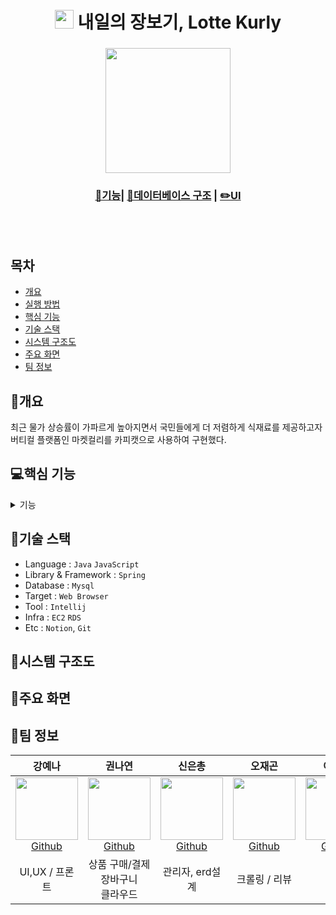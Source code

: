 <h1 align='center'> <img src='https://user-images.githubusercontent.com/21255149/180385609-b0ff770e-470c-4734-bf8c-b0952268b279.png' style='width: 30px; height: 30px;'>&nbsp;내일의 장보기, Lotte Kurly</h1>
<div align='center'>
  <h3></h3>
  <img src='https://user-images.githubusercontent.com/21255149/180385615-741a8077-97fc-46e4-8662-ba29513f2ee7.png' style='width: 200px;'><br/>
  <h3><a href="https://ecshin.notion.site/b90348bc2cc7477682686093e03fc2ef">📘기능</a>| <a href="https://ecshin.notion.site/dc03002ea964433da73578cf9a4cebde">📑데이터베이스 구조</a> | <a href="https://www.figma.com/file/NRqHTD39KUEqH5hZrN9Kkl/LOTTE-Kerly?node-id=0%3A1">✏️UI</a></h3>
</div>
<br/><br/>

## 목차
- [개요](https://github.com/nscv/lotte-kurly#개요)
- [실행 방법](https://github.com/nscv/lotte-kurly#실행-방법)
- [핵심 기능](https://github.com/nscv/lotte-kurly#핵심-기능)
- [기술 스택](https://github.com/nscv/lotte-kurly#기술-스택)
- [시스템 구조도](https://github.com/nscv/lotte-kurly#시스템-구조도)
- [주요 화면](https://github.com/nscv/lotte-kurly#주요-화면)
- [팀 정보](https://github.com/nscv/lotte-kurly#팀-정보)

## 🚩개요
최근 물가 상승률이 가파르게 높아지면서 국민들에게 더 저렴하게 식재료를 제공하고자 버티컬 플랫폼인 마켓컬리를 카피캣으로 사용하여 구현했다.

## 💻핵심 기능
<details>
<summary> 기능</summary>

### 상품
- 상품 정렬(판매 많은 순, 리뷰 많은 순, 가격 내림차순/오름차순, 카테고리)
- 페이징
- 상품 정보 제공
- ~~검색(예산, 날짜 이름)~~
### 유저
- 아이디 중복
- 비밀번호 처리
- 카카오 소셜 로그인
- 마이페이지 
- 유저 정보 수정
- ~~유저 등급 보여주기(구매기반)~~
#### 주문
- 상품 장바구니에 담기
- ~~상품 찜하기~~
#### 결제
- 상품 결제
 - 포인트 적립
 - ~~포인트 결제~~
#### 리뷰
- 리뷰 작성
- 리뷰 수정
- 리뷰 삭제
- 리뷰 확인
#### 관리자
- 상품 등록
- 카테고리 별 판매 현황
- 회원정보를 활용한 구매 통계
- 매출 현황 확인
- 상품 재고 수정
#### 최근 본 상품
- 최근에 본 상품 리스트
#### 크롤링
- 상품 정보 크롤링
#### 환불
- ~~결제 금액 반환 및 포인트 차감~~
#### 쿠폰
- ~~관리자가 상품에 대한 할인 쿠폰 생성~~
- ~~유저의 생일에 생일 쿠폰 제공~~
#### 추가기능
- ~~팝업으로 쿠폰이나 타임 이벤트 알리기~~
- ~~장바구니~~
- ~~광고~~
- ~~환불~~
</details>

## 🔧기술 스택
 - Language : `Java` `JavaScript`
 - Library & Framework : `Spring`
 - Database : `Mysql`
 - Target : `Web Browser`
 - Tool : `Intellij`
 - Infra : `EC2` `RDS`
 - Etc : `Notion`, `Git`
## 📐시스템 구조도

## 🎇주요 화면

## 🌄팀 정보
|  강예나  |  권나연  |  신은총  |  오재곤 | 이석원  |  최형준  |
| :----------: |  :--------:  |  :---------: |  :---------: | :---------: | :---------: |
| [<img src="https://user-images.githubusercontent.com/62419355/178489222-02bfae9d-d535-4186-ae6c-737e6bfc86ad.png" width="100px" height="100px"><br/>Github](https://github.com/KangYena)| [<img src="https://user-images.githubusercontent.com/21255149/180390053-c286705b-6ddb-4ba1-8777-f3b645cb72c6.png" width="100px" height="100px"><br/>Github](https://github.com/hellonayeon) | [<img src="https://user-images.githubusercontent.com/21255149/178379443-7ead27aa-ec24-4e15-8935-750b1cafa08c.jpg" width="100px" height="100px"><br/>Github](https://github.com/chd830) | [<img src="https://user-images.githubusercontent.com/21255149/180393004-2220f426-35c8-42e6-8492-6f75c5916879.jpg" width="100px" height="100px"><br/>Github](https://github.com/gon-pick)| [<img src="" width="100px" height="100px"><br/>Github](https://github.com/clalsw) | [<img src="" width="100px" height="100px"><br/>Github](https://github.com/choihyeongjun) |
| UI,UX / 프론트 | 상품 구매/결제<br/> 장바구니 <br/> 클라우드 | 관리자, erd설계 | 크롤링 / 리뷰 | 유저 | 상품 |


